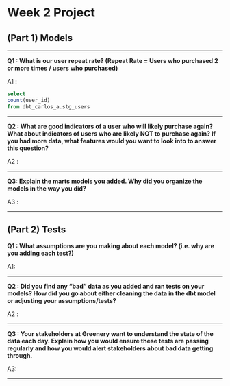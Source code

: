 
# Week 2 Project

## (Part 1) Models 

---

**Q1 : What is our user repeat rate? (Repeat Rate = Users who purchased 2 or more times / users who purchased)**

A1 : 

```sql
select 
count(user_id) 
from dbt_carlos_a.stg_users
```

---

**Q2 : What are good indicators of a user who will likely purchase again? What about indicators of users who are likely NOT to purchase again? If you had more data, what features would you want to look into to answer this question?**

A2 :

---

**Q3: Explain the marts models you added. Why did you organize the models in the way you did?**

A3 :

---

## (Part 2) Tests 

**Q1 : What assumptions are you making about each model? (i.e. why are you adding each test?)**

A1: 

---

**Q2 : Did you find any “bad” data as you added and ran tests on your models? How did you go about either cleaning the data in the dbt model or adjusting your assumptions/tests?**

A2 :

---

**Q3 : Your stakeholders at Greenery want to understand the state of the data each day. Explain how you would ensure these tests are passing regularly and how you would alert stakeholders about bad data getting through.**

A3: 

---

